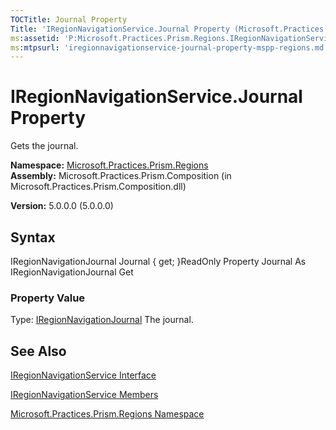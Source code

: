 ```yaml
---
TOCTitle: Journal Property
Title: 'IRegionNavigationService.Journal Property (Microsoft.Practices.Prism.Regions)'
ms:assetid: 'P:Microsoft.Practices.Prism.Regions.IRegionNavigationService.Journal'
ms:mtpsurl: 'iregionnavigationservice-journal-property-mspp-regions.md'
---
```


# IRegionNavigationService.Journal Property

Gets the journal.

**Namespace:** [Microsoft.Practices.Prism.Regions](mspp-regions-namespace)
**Assembly:** Microsoft.Practices.Prism.Composition (in Microsoft.Practices.Prism.Composition.dll)

**Version:** 5.0.0.0 (5.0.0.0)

## Syntax
IRegionNavigationJournal Journal { get; }ReadOnly Property Journal As IRegionNavigationJournal Get
### Property Value

Type: [IRegionNavigationJournal](iregionnavigationjournal-interface-mspp-regions)
The journal.

## See Also
[IRegionNavigationService Interface](iregionnavigationservice-interface-mspp-regions)

[IRegionNavigationService Members](iregionnavigationservice-members-mspp-regions)

[Microsoft.Practices.Prism.Regions Namespace](mspp-regions-namespace)
